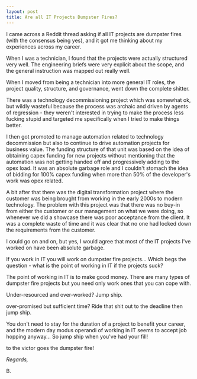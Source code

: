 ```yaml
---
layout: post
title: Are all IT Projects Dumpster Fires?
---
```

I came across a Reddit thread asking if all IT projects are dumpster fires (with the consensus being yes), and it got me thinking about my experiences across my career.

When I was a technician, I found that the projects were actually structured very well. The engineering briefs were very explicit about the scope, and the general instruction was mapped out really well.

When I moved from being a technician into more general IT roles, the project quality, structure, and governance, went down the complete shitter.

There was a technology decommissioning project which was somewhat ok, but wildly wasteful because the process was archaic and driven by agents of regression - they weren't interested in trying to make the process less fucking stupid and targeted me specifically when I tried to make things better.

I then got promoted to manage automation related to technology decommission but also to continue to drive automation projects for business value. The funding structure of that unit was based on the idea of obtaining capex funding for new projects without mentioning that the automation was not getting handed off and progressively adding to the opex load. It was an absolute garbage role and I couldn't stomach the idea of bidding for 100% capex funding when more than 50% of the developer's work was opex related.

A bit after that there was the digital transformation project where the customer was being brought from working in the early 2000s to modern technology. The problem with this project was that there was no buy-in from either the customer or our management on what we were doing, so whenever we did a showcase there was poor acceptance from the client. It was a complete waste of time and it was clear that no one had locked down the requirements from the customer.

I could go on and on, but yes, I would agree that most of the IT projects I've worked on have been absolute garbage.

If you work in IT you will work on dumpster fire projects... Which begs the question - what is the point of working in IT if the projects suck?

The point of working in IT is to make good money. There are many types of dumpster fire projects but you need only work ones that you can cope with. 

Under-resourced and over-worked? Jump ship.

over-promised but sufficient time? Ride that shit out to the deadline then jump ship.

You don't need to stay for the duration of a project to benefit your career, and the modern day modus operandi of working in IT seems to accept job hopping anyway... So jump ship when you've had your fill!

to the victor goes the dumpster fire!

*Regards,*

B.